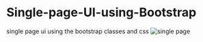 # Single-page-UI-using-Bootstrap
single page ui using the bootstrap classes and css
![single page](https://user-images.githubusercontent.com/90205572/133994146-23ede8f9-6688-418b-8414-3f40f436d3e1.png)
